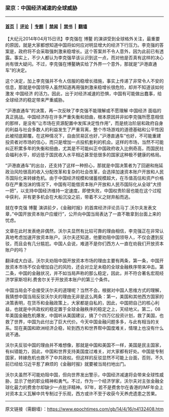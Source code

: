 ### 梁京：中国经济减速的全球威胁

---

#### [首页](../../../..?n4132408) &nbsp;|&nbsp; [评论](../../../../../epoch-comment?n4132408) &nbsp;|&nbsp; [专题](../../../../../epoch-special?n4132408) &nbsp;|&nbsp; [禁闻](../../../../../epoch-news?n4132408) &nbsp;|&nbsp; [禁书](../../../../../books?n4132408) &nbsp;|&nbsp; [翻墙](https://github.com/gfw-breaker/nogfw/blob/master/README.md?n4132408)


<div class="post_content" id="artbody" itemprop="articleBody">
 <!-- article content begin -->
 <p>
  【大纪元2014年04月15日讯】李克强在
  <ok href="https://www.epochtimes.com/gb/tag/%E5%8D%9A%E9%B3%8C.html">
   博鳌
  </ok>
  的演讲受到全球格外关注，最重要的原因，就是大家都想知道中国将如何应对明显增大的经济下行压力。李克强的答案是，政府将不会采取强刺激来稳增长。这个答案并不令人意外，因为此前已有透露。事实上，不少人都认为李克强早该认识到这一点，而对他是否真有这样的决心尚有很大疑问。不过，李克强在博鳌确实给了外界一个意外，那就是”沪港直通车”的决定。
 </p>
 <p>
  这个决定，加上李克强并不令人信服的稳增长措施，事实上传递了非常令人不安的信息，那就是中国领导人虽然知道再用强刺激来稳增长很危险，却并不知道该如何激发
  <ok href="https://www.epochtimes.com/gb/tag/%E4%B8%AD%E5%9B%BD%E7%BB%8F%E6%B5%8E.html">
   中国经济
  </ok>
  的活力。因此，出于对经济减速的恐惧，中国有可能做出蠢事，给全球经济的稳定带来严重威胁。
 </p>
 <p>
  “沪港直通车”的决策，再一次反映了李克强不能理解或不愿理解
  <ok href="https://www.epochtimes.com/gb/tag/%E4%B8%AD%E5%9B%BD%E7%BB%8F%E6%B5%8E.html">
   中国经济
  </ok>
  面临的真正挑战。中国经济存在许多严重失衡和扭曲，根本原因并非如李克强所愿意相信的那样，是没有”让市场在资源配置中发挥决定性作用”，而是统治阶层和政府自身的利益与社会多数人的利益发生了严重背离，整个市场游戏的道德基础和公平性因此被彻底颠覆。在这种情况下，自由贸易区也好，”沪港直通车”也好，不可能重建投资者对市场的信心，而只是增加一点投机套利的机会。这样的市场，当然不可能纠正积累多年的失衡和扭曲，尤其是不可能纠正中国政府收入比例奇高，而国民社会福利水平，却远低于国民收入水平相近甚至低很多的国家这种极不健康的格局。
 </p>
 <p>
  “沪港直通车”的出台，还支持了这样一种担心，那就是中国决策者为了回避和拖延政治风险很高的收入分配改革和复杂的社会改革，会选择加速资本账户开放和人民币国际化来转嫁危机。由于中国经济规模和储蓄规模超大，在币值高估和资产价格存在严重泡沫的情况下，中国有可能借资本账户开放和人民币国际化从全球”大捞一把”，以支持中国经济维持一定速度。即使失败，中国权贵阶层也能在这个过程中获利，并有更多机会在大船沉没之前，带着不义之财弃船而逃。
 </p>
 <p>
  就在李克强
  <ok href="https://www.epochtimes.com/gb/tag/%E5%8D%9A%E9%B3%8C.html">
   博鳌
  </ok>
  演讲前夕，《金融时报》的首席经济评论员马丁.沃尔夫发表文章，”中国开放资本账户应缓行”，公开向中国当局表达了一直不敢拿到台面上来的忧虑。
 </p>
 <p>
  文章在此时发表绝非偶然，沃尔夫显然有比较可靠的理由相信，李克强正在非常认真地考虑加速开放资本账户。沃尔夫还知道，他要劝阻中国领导人，不仅会遭到反驳，而且会有几分尴尬。中国人会说，难道不是你们西方人一直在劝我们开放资本账户的吗？
 </p>
 <p>
  翻译成大白话，沃尔夫劝阻中国开放资本市场的理由主要有两条，第一条，中国开放资本市场不仅会增加自己的风险，还会对立足未稳的全球金融秩序带来冲击。第二条，中国的金融状况，并不如当局声称的那么稳定，因此，并不符合著名宏观经济学家斯坦利.费舍尔关于开放资本账户的第三个条件。
 </p>
 <p>
  中国当局会不会接受沃尔夫的道理呢？当然不会。根据对中国人思维方式的理解，我猜想中国当局反驳沃尔夫的理由无非是这么两条：第一，美国和其他西方国家的决策表明，在货币和金融政策上，大家都是自私的，因此，中国把自己的核心利益，也就是中共政权的稳定置于全球金融秩序的稳定之上，天经地义。第二，08年美国金融危机爆发，中国听从美国建议，搞了个四万亿投资计划，救了美国，也救了世界，中国为此付出了巨大代价。今天中国金融问题多多，与此有相当的关系。现在美国和欧洲经济企稳，轮到西方和世界帮中国度难关，情理上也没有什么说不通。
 </p>
 <p>
  沃尔夫反驳中国的理由并不难想像，那就是中国和美国不一样，美国是民主国家，有纠错能力，因此，中国和世界支持美国度过难关，对大家都有好处。中国是专制国家，转嫁危机也救不了中共政权。但这样的反驳显然不可能上台面，否则，不久前已经给习近平惹了麻烦的《金融时报》就要被当局扫地出门。
 </p>
 <p>
  沃尔夫虽然不可能劝阻中国，但向世界发出警示，中国经济减速将会带来全球性威胁，显示了他的职业精神和勇气。不过，作为一个经济学家，沃尔夫对主张金融全球化最力的费舍尔却缺少一点批评精神。97年，若不是费舍尔在香港的IMF年会上对资本主义瓦解中共专制过于乐观，西方或许不至于收获今天养虎遗患之苦果。
 </p>
 <!-- article content end -->
 <div id="below_article_ad">
 </div>
</div>


---

原文链接（需翻墙）：https://www.epochtimes.com/gb/14/4/16/n4132408.htm